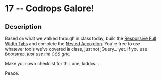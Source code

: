 # 17 -- Codrops Galore!

## Description

Based on what we walked through in class today, build the [Responsive Full Width Tabs](http://tympanus.net/Blueprints/FullWidthTabs/) and complete the [Nested Accordion](http://tympanus.net/Blueprints/NestedAccordion/). You're free to use whatever tools we've covered in class, just not jQuery... yet. If you use Bootstrap, _just use the CSS grid!_

Make your own checklist for this one, kiddos...

Peace.
